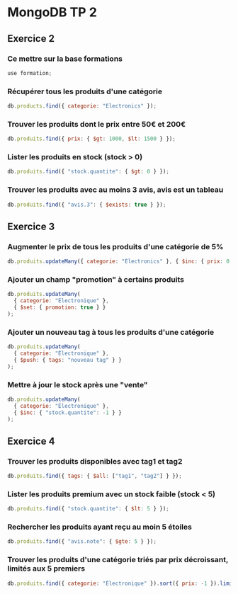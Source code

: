 # MongoDB TP 2

## Exercice 2

### Ce mettre sur la base formations

```js
use formation;
```

### Récupérer tous les produits d'une catégorie

```js
db.products.find({ categorie: "Electronics" });
```

### Trouver les produits dont le prix entre 50€ et 200€

```js
db.produits.find({ prix: { $gt: 1000, $lt: 1500 } });
```

### Lister les produits en stock (stock > 0)

```js
db.produits.find({ "stock.quantite": { $gt: 0 } });
```

### Trouver les produits avec au moins 3 avis, avis est un tableau

```js
db.produits.find({ "avis.3": { $exists: true } });
```

## Exercice 3

### Augmenter le prix de tous les produits d'une catégorie de 5%

```js
db.produits.updateMany({ categorie: "Électronics" }, { $inc: { prix: 0.05 } });
```

### Ajouter un champ "promotion" à certains produits

```js
db.produits.updateMany(
  { categorie: "Électronique" },
  { $set: { promotion: true } }
);
```

### Ajouter un nouveau tag à tous les produits d'une catégorie

```js
db.produits.updateMany(
  { categorie: "Électronique" },
  { $push: { tags: "nouveau tag" } }
);
```

### Mettre à jour le stock après une "vente"

```js
db.produits.updateMany(
  { categorie: "Électronique" },
  { $inc: { "stock.quantite": -1 } }
);
```

## Exercice 4

### Trouver les produits disponibles avec tag1 et tag2

```js
db.produits.find({ tags: { $all: ["tag1", "tag2"] } });
```

### Lister les produits premium avec un stock faible (stock < 5)

```js
db.produits.find({ "stock.quantite": { $lt: 5 } });
```

### Rechercher les produits ayant reçu au moin 5 étoiles

```js
db.produits.find({ "avis.note": { $gte: 5 } });
```

### Trouver les produits d'une catégorie triés par prix décroissant, limités aux 5 premiers

```js
db.produits.find({ categorie: "Électronique" }).sort({ prix: -1 }).limit(5);
```
